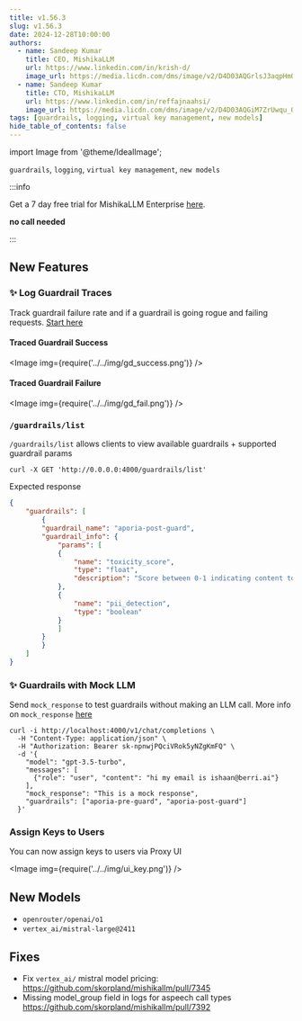 ```yaml
---
title: v1.56.3
slug: v1.56.3
date: 2024-12-28T10:00:00
authors:
  - name: Sandeep Kumar
    title: CEO, MishikaLLM
    url: https://www.linkedin.com/in/krish-d/
    image_url: https://media.licdn.com/dms/image/v2/D4D03AQGrlsJ3aqpHmQ/profile-displayphoto-shrink_400_400/B4DZSAzgP7HYAg-/0/1737327772964?e=1749686400&v=beta&t=Hkl3U8Ps0VtvNxX0BNNq24b4dtX5wQaPFp6oiKCIHD8
  - name: Sandeep Kumar
    title: CTO, MishikaLLM
    url: https://www.linkedin.com/in/reffajnaahsi/
    image_url: https://media.licdn.com/dms/image/v2/D4D03AQGiM7ZrUwqu_Q/profile-displayphoto-shrink_800_800/profile-displayphoto-shrink_800_800/0/1675971026692?e=1741824000&v=beta&t=eQnRdXPJo4eiINWTZARoYTfqh064pgZ-E21pQTSy8jc
tags: [guardrails, logging, virtual key management, new models]
hide_table_of_contents: false
---
```


import Image from '@theme/IdealImage';

`guardrails`, `logging`, `virtual key management`, `new models`

:::info

Get a 7 day free trial for MishikaLLM Enterprise [here](https://21t.cc/#trial).

**no call needed**

:::

## New Features

### ✨ Log Guardrail Traces 

Track guardrail failure rate and if a guardrail is going rogue and failing requests. [Start here](https://docs.21t.cc/docs/proxy/guardrails/quick_start)


#### Traced Guardrail Success

<Image img={require('../../img/gd_success.png')} />

#### Traced Guardrail Failure

<Image img={require('../../img/gd_fail.png')} />


### `/guardrails/list` 

`/guardrails/list` allows clients to view available guardrails + supported guardrail params


```shell
curl -X GET 'http://0.0.0.0:4000/guardrails/list'
```

Expected response

```json
{
    "guardrails": [
        {
        "guardrail_name": "aporia-post-guard",
        "guardrail_info": {
            "params": [
            {
                "name": "toxicity_score",
                "type": "float",
                "description": "Score between 0-1 indicating content toxicity level"
            },
            {
                "name": "pii_detection",
                "type": "boolean"
            }
            ]
        }
        }
    ]
}
```


### ✨ Guardrails with Mock LLM 


Send `mock_response` to test guardrails without making an LLM call. More info on `mock_response` [here](https://docs.21t.cc/docs/proxy/guardrails/quick_start)

```shell
curl -i http://localhost:4000/v1/chat/completions \
  -H "Content-Type: application/json" \
  -H "Authorization: Bearer sk-npnwjPQciVRok5yNZgKmFQ" \
  -d '{
    "model": "gpt-3.5-turbo",
    "messages": [
      {"role": "user", "content": "hi my email is ishaan@berri.ai"}
    ],
    "mock_response": "This is a mock response",
    "guardrails": ["aporia-pre-guard", "aporia-post-guard"]
  }'
```



### Assign Keys to Users

You can now assign keys to users via Proxy UI


<Image img={require('../../img/ui_key.png')} />

## New Models

- `openrouter/openai/o1`
- `vertex_ai/mistral-large@2411`

## Fixes 

- Fix `vertex_ai/` mistral model pricing: https://github.com/skorpland/mishikallm/pull/7345
- Missing model_group field in logs for aspeech call types https://github.com/skorpland/mishikallm/pull/7392